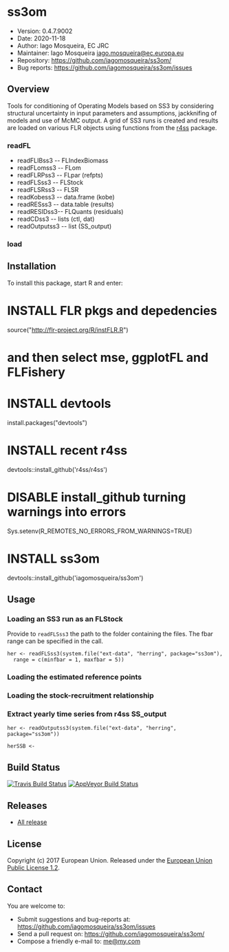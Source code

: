 # ss3om
- Version: 0.4.7.9002
- Date: 2020-11-18
- Author: Iago Mosqueira, EC JRC
- Maintainer: Iago Mosqueira <iago.mosqueira@ec.europa.eu>
- Repository: <https://github.com/iagomosqueira/ss3om/>
- Bug reports: <https://github.com/iagomosqueira/ss3om/issues>

## Overview

Tools for conditioning of Operating Models based on SS3 by considering structural uncertainty in input parameters and assumptions, jackknifing of models and use of McMC output. A grid of SS3 runs is created and results are loaded on various FLR objects using functions from the [r4ss](https://github.com/r4ss/r4ss) package.

### readFL

- readFLIBss3 -- FLIndexBiomass
- readFLomss3 -- FLom
- readFLRPss3 -- FLpar (refpts)
- readFLSss3  -- FLStock
- readFLSRss3 -- FLSR
- readKobess3 -- data.frame (kobe)
- readRESss3  -- data.table (results)
- readRESIDss3-- FLQuants (residuals)
- readCDss3   -- lists (ctl, dat)
- readOutputss3 -- list (SS_output)

### load



## Installation

To install this package, start R and enter:

  # INSTALL FLR pkgs and depedencies
  source("http://flr-project.org/R/instFLR.R")

  # and then select mse, ggplotFL and FLFishery

  # INSTALL devtools
  install.packages("devtools")

  # INSTALL recent r4ss
  devtools::install_github('r4ss/r4ss')

  # DISABLE install_github turning warnings into errors
  Sys.setenv(R_REMOTES_NO_ERRORS_FROM_WARNINGS=TRUE)

  # INSTALL ss3om
  devtools::install_github('iagomosqueira/ss3om')

## Usage

### Loading an SS3 run as an FLStock

Provide to `readFLSss3` the path to the folder containing the files. The fbar
range can be specified in the call.

```{r}
her <- readFLSss3(system.file("ext-data", "herring", package="ss3om"),
  range = c(minfbar = 1, maxfbar = 5))
```

### Loading the estimated reference points

### Loading the stock-recruitment relationship

### Extract yearly time series from r4ss SS_output

```{r}
her <- readOutputss3(system.file("ext-data", "herring", package="ss3om"))
```


```{r}
herSSB <- 
```



## Build Status
[![Travis Build Status](https://travis-ci.org/iagomosqueira/ss3om.svg?branch=master)](https://travis-ci.org/iagomosqueira/ss3om)
[![AppVeyor Build Status](https://ci.appveyor.com/api/projects/status/github/iagomosqueira/ss3om?branch=master&svg=true)](https://ci.appveyor.com/project/iagomosqueira/ss3om)

## Releases
- [All release](https://github.com/iagomosqueira/ss3om/releases/)

## License
Copyright (c) 2017 European Union. Released under the [European Union Public License 1.2](https://joinup.ec.europa.eu/page/eupl-text-11-12).

## Contact
You are welcome to:

- Submit suggestions and bug-reports at: <https://github.com/iagomosqueira/ss3om/issues>
- Send a pull request on: <https://github.com/iagomosqueira/ss3om/>
- Compose a friendly e-mail to: <me@my.com>
